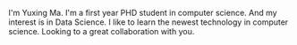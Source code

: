 I'm Yuxing Ma. I'm a first year PHD student in computer science. And my interest is in Data Science. I like to learn the newest technology in computer science. Looking to a great collaboration with you. 
